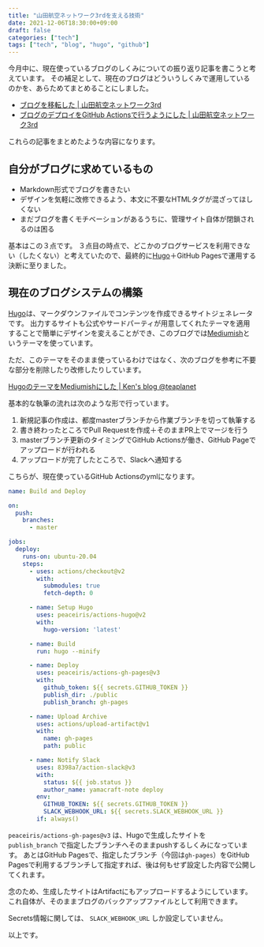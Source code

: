 ```yaml
---
title: "山田航空ネットワーク3rdを支える技術"
date: 2021-12-06T18:30:00+09:00
draft: false
categories: ["tech"]
tags: ["tech", "blog", "hugo", "github"]
---
```


今月中に、現在使っているブログのしくみについての振り返り記事を書こうと考えています。
その補足として、現在のブログはどういうしくみで運用しているのかを、あらためてまとめることにしました。

- [ブログを移転した | 山田航空ネットワーク3rd](/note/start-blog-3rd/)
- [ブログのデプロイをGitHub Actionsで行うようにした | 山田航空ネットワーク3rd](/note/blog-generate-by-github-actions/)

これらの記事をまとめたような内容になります。

## 自分がブログに求めているもの

- Markdown形式でブログを書きたい
- デザインを気軽に改修できるよう、本文に不要なHTMLタグが混ざってほしくない
- まだブログを書くモチベーションがあるうちに、管理サイト自体が閉鎖されるのは困る

基本はこの３点です。
３点目の時点で、どこかのブログサービスを利用できない（したくない）と考えていたので、最終的に[Hugo](https://gohugo.io/)＋GitHub Pagesで運用する決断に至りました。

## 現在のブログシステムの構築

[Hugo](https://gohugo.io/)は、マークダウンファイルでコンテンツを作成できるサイトジェネレータです。
出力するサイトも公式やサードパーティが用意してくれたテーマを適用することで簡単にデザインを変えることができ、このブログでは[Mediumish](https://github.com/lgaida/mediumish-gohugo-theme)というテーマを使っています。

ただ、このテーマをそのまま使っているわけではなく、次のブログを参考に不要な部分を削除したり改修したりしています。

[HugoのテーマをMediumishにした \| Ken's blog @teaplanet](https://blog.teapla.net/2018/11/changed-the-theme-to-mediumish/)

基本的な執筆の流れは次のような形で行っています。

1. 新規記事の作成は、都度masterブランチから作業ブランチを切って執筆する
2. 書き終わったところでPull Requestを作成＋そのままPR上でマージを行う
3. masterブランチ更新のタイミングでGitHub Actionsが働き、GitHub Pageでアップロードが行われる
4. アップロードが完了したところで、Slackへ通知する

こちらが、現在使っているGitHub Actionsのymlになります。

```yml
name: Build and Deploy

on:
  push:
    branches:
      - master

jobs:
  deploy:
    runs-on: ubuntu-20.04
    steps:
      - uses: actions/checkout@v2
        with:
          submodules: true
          fetch-depth: 0

      - name: Setup Hugo
        uses: peaceiris/actions-hugo@v2
        with:
          hugo-version: 'latest'

      - name: Build
        run: hugo --minify

      - name: Deploy
        uses: peaceiris/actions-gh-pages@v3
        with:
          github_token: ${{ secrets.GITHUB_TOKEN }}
          publish_dir: ./public
          publish_branch: gh-pages

      - name: Upload Archive
        uses: actions/upload-artifact@v1
        with:
          name: gh-pages
          path: public

      - name: Notify Slack
        uses: 8398a7/action-slack@v3
        with:
          status: ${{ job.status }}
          author_name: yamacraft-note deploy
        env:
          GITHUB_TOKEN: ${{ secrets.GITHUB_TOKEN }}
          SLACK_WEBHOOK_URL: ${{ secrets.SLACK_WEBHOOK_URL }}
        if: always()
```

`peaceiris/actions-gh-pages@v3` は、Hugoで生成したサイトを `publish_branch` で指定したブランチへそのままpushするしくみになっています。
あとはGitHub Pagesで、指定したブランチ（今回は`gh-pages`）をGitHub Pagesで利用するブランチして指定すれば、後は何もせず設定した内容で公開してくれます。

念のため、生成したサイトはArtifactにもアップロードするようにしています。
これ自体が、そのままブログのバックアップファイルとして利用できます。

Secrets情報に関しては、 `SLACK_WEBHOOK_URL` しか設定していません。

以上です。
